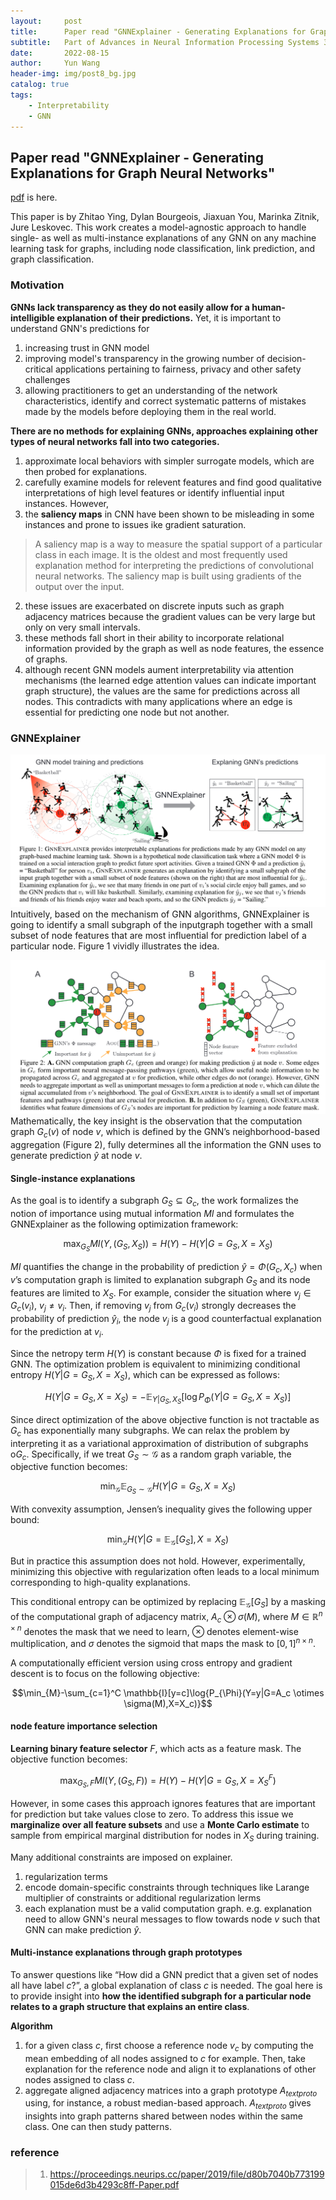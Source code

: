 ```yaml
---
layout:     post
title:      Paper read "GNNExplainer - Generating Explanations for Graph Neural Networks"
subtitle:   Part of Advances in Neural Information Processing Systems 32 in 2019.
date:       2022-08-15
author:     Yun Wang
header-img: img/post8_bg.jpg
catalog: true
tags:
    - Interpretability
    - GNN
---
```


## Paper read "GNNExplainer - Generating Explanations for Graph Neural Networks"

[pdf](https://proceedings.neurips.cc/paper/2019/file/d80b7040b773199015de6d3b4293c8ff-Paper.pdf) is here.

This paper is by Zhitao Ying, Dylan Bourgeois, Jiaxuan You, Marinka Zitnik, Jure Leskovec. This work creates a model-agnostic approach to handle single- as well as multi-instance explanations of any GNN on any machine learning task for graphs, including node classification, link prediction, and graph classification.


### Motivation
**GNNs lack transparency as they do not easily allow for a human-intelligible explanation of their predictions.** Yet, it is important to understand GNN's predictions for
1. increasing trust in GNN model
2. improving model's transparency in the growing number of decision-critical applications pertaining to fairness, privacy and other safety challenges
3. allowing practitioners to get an understanding of the network characteristics, identify and correct systematic patterns of mistakes made by the models before deploying them in the real world.

**There are no methods for explaining GNNs, approaches explaining other types of neural networks fall into two categories.**
1. approximate local behaviors with simpler surrogate models, which are then probed for explanations.
2. carefully examine models for relevent features and find good qualitative interpretations of high level features or identify influential input instances.
However, 
1. the **saliency maps** in CNN have been shown to be misleading in some instances and prone to issues ike gradient saturation.
> A saliency map is a way to measure the spatial support of a particular class in each image. It is the oldest and most frequently used explanation method for interpreting the predictions of convolutional neural networks. The saliency map is built using gradients of the output over the input.
2. these issues are exacerbated on discrete inputs such as graph adjacency matrices because the gradient values can be very large but only on very small intervals.
3. these methods fall short in their ability to incorporate relational information provided by the graph as well as node features, the essence of graphs.
4. although recent GNN models aument interpretability via attention mechanisms (the learned edge attention values can indicate important graph structure), the values are the same for predictions across all nodes. This contradicts with many applications where an edge is essential for predicting one node but not another.

### GNNExplainer
![GeneralIdea](/img/post8_GeneralIdea.png) 
Intuitively, based on the mechanism of GNN algorithms, GNNExplainer is going to identify a small subgraph of the inputgraph together with a small subset of node features that are most influential for prediction label of a particular node. Figure 1 vividly illustrates the idea.

![INTUITION](/img/post8_Intuition.png) 
Mathematically, the key insight is the observation that the computation graph $G_c(v)$ of node $v$, which is defined by the GNN’s neighborhood-based aggregation (Figure 2), fully determines all the information the GNN uses to generate prediction $\hat{y}$ at node $v$.

#### Single-instance explanations
As the goal is to identify a subgraph $G_S \subseteq G_c$, the work formalizes the notion of importance using mutual information $MI$ and formulates the GNNExplainer as the following optimization framework:

$$\max_{G_S} MI(Y,(G_S,X_S))=H(Y)-H(Y|G=G_S,X=X_S)$$

$MI$ quantifies the change in the probability of prediction $\hat{y}=\Phi(G_c,X_c)$ when $v$’s computation graph is limited to explanation subgraph $G_S$ and its node features are limited to $X_S$. For example, consider the situation where $v_j \in G_c(v_i)$, $v_j \neq v_i$. Then, if removing $v_j$ from $G_c(v_i)$ strongly decreases the probability of prediction $\hat{y}_i$, the node $v_j$ is a good counterfactual explanation for the prediction at $v_i$.

Since the netropy term $H(Y)$ is constant because $\Phi$ is fixed for a trained GNN. The optimization problem is equivalent to minimizing conditional entropy $H(Y|G=G_S,X=X_S)$, which can be expressed as follows:

$$H(Y|G=G_S,X=X_S) = -\mathbb{E}_{Y|G_S,X_S}[\log{P_{\Phi}(Y|G=G_S,X=X_S)}]$$

Since direct optimization of the above objective function is not tractable as $G_c$ has exponentially many subgraphs. We can relax the problem by interpreting it as a variational approximation of distribution of subgraphs o$G_c$. Specifically, if we treat $G_S \sim \mathcal{G}$ as a random graph variable, the objective function becomes:

$$\min_{\mathcal{G}}\mathbb{E}_{G_S \sim \mathcal{G}}H(Y|G=G_S,X=X_S)$$

With convexity assumption, Jensen’s inequality gives the following upper bound:

$$\min_{\mathcal{G}}H(Y|G=\mathbb{E}_{\mathcal{G}}[G_S],X=X_S)$$

But in practice this assumption does not hold. However, experimentally, minimizing this objective with regularization often leads to a local minimum corresponding to high-quality explanations.

This conditional entropy can be optimized by replacing $\mathbb{E}_{\mathcal{G}}[G_S]$ by a masking of the computational graph of adjacency matrix, $A_c \otimes \sigma(M)$, where $M \in \mathbb{R}^{n \times n}$ denotes the mask that we need to learn, $\otimes$ denotes element-wise multiplication, and $\sigma$ denotes the sigmoid that maps the mask to $[0,1]^{n \times n}$.

A computationally efficient version using cross entropy and gradient descent is to focus on the following objective:

$$\min_{M}-\sum_{c=1}^C \mathbb{I}[y=c]\log{P_{\Phi}(Y=y|G=A_c \otimes \sigma(M),X=X_c)}$$

#### node feature importance selection
**Learning binary feature selector** $F$, which acts as a feature mask. The objective function becomes:

$$\max_{G_S,F}MI(Y,(G_S,F))=H(Y)-H(Y|G=G_S,X=X_S^F)$$

However, in some cases this approach ignores features that are important for prediction but take values close to zero. To address this issue we **marginalize over all feature subsets** and use a **Monte Carlo estimate** to sample from empirical marginal distribution for nodes in $X_S$ during training.

Many additional constraints are imposed on explainer.
1. regularization terms
2. encode domain-specific constraints through techniques like Larange multiplier of constraints or additional regularization lerms
3. each explanation must be a valid computation graph. e.g. explanation need to allow GNN's neural messages to flow towards node $v$ such that GNN can make prediction $\hat{y}$.

#### Multi-instance explanations through graph prototypes
To answer questions like “How did a GNN predict that a given set of nodes all have label $c$?”, a global explanation of class $c$ is needed. The goal here is to provide insight into **how the identified subgraph for a particular node relates to a graph structure that explains an entire class**.

**Algorithm**
1. for a given class $c$, first choose a reference node $v_c$ by computing the mean embedding of all nodes assigned to $c$ for example. Then, take explanation for the reference node and align it to explanations of other nodes assigned to class $c$.
2. aggregate aligned adjacency matrices into a graph prototype $A_{text{proto}}$ using, for instance, a robust median-based approach. $A_{text{proto}}$ gives insights into graph patterns shared between nodes within the same class. One can then study patterns.


### reference
> 1. https://proceedings.neurips.cc/paper/2019/file/d80b7040b773199015de6d3b4293c8ff-Paper.pdf